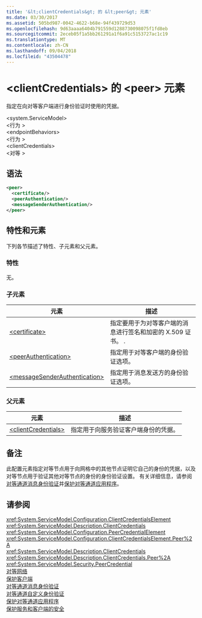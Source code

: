 ```yaml
---
title: '&lt;clientCredentials&gt; 的 &lt;peer&gt; 元素'
ms.date: 03/30/2017
ms.assetid: 505bd987-0042-4622-b68e-94f439729d53
ms.openlocfilehash: 9d63aaaa6404b791559d1288730098075f1fd8eb
ms.sourcegitcommit: 2eceb05f1a5bb261291a1f6a91c5153727ac1c19
ms.translationtype: MT
ms.contentlocale: zh-CN
ms.lasthandoff: 09/04/2018
ms.locfileid: "43504478"
---
```

# <a name="ltpeergt-of-ltclientcredentialsgt-element"></a>&lt;clientCredentials&gt; 的 &lt;peer&gt; 元素
指定在向对等客户端进行身份验证时使用的凭据。  
  
 \<system.ServiceModel>  
\<行为 >  
\<endpointBehaviors>  
\<行为 >  
\<clientCredentials>  
\<对等 >  
  
## <a name="syntax"></a>语法  
  
```xml  
<peer>  
  <certificate/>  
  <peerAuthentication/>  
  <messageSenderAuthentication/>  
</peer>  
```  
  
## <a name="attributes-and-elements"></a>特性和元素  
 下列各节描述了特性、子元素和父元素。  
  
### <a name="attributes"></a>特性  
 无。  
  
### <a name="child-elements"></a>子元素  
  
|元素|描述|  
|-------------|-----------------|  
|[\<certificate>](../../../../../docs/framework/configure-apps/file-schema/wcf/certificate-element.md)|指定要用于为对等客户端的消息进行签名和加密的 X.509 证书。 .|  
|[\<peerAuthentication>](../../../../../docs/framework/configure-apps/file-schema/wcf/peerauthentication-element.md)|指定用于对等客户端的身份验证选项。|  
|[\<messageSenderAuthentication>](../../../../../docs/framework/configure-apps/file-schema/wcf/messagesenderauthentication-element.md)|指定用于消息发送方的身份验证选项。|  
  
### <a name="parent-elements"></a>父元素  
  
|元素|描述|  
|-------------|-----------------|  
|[\<clientCredentials>](../../../../../docs/framework/configure-apps/file-schema/wcf/clientcredentials.md)|指定用于向服务验证客户端身份的凭据。|  
  
## <a name="remarks"></a>备注  
 此配置元素指定对等节点用于向网格中的其他节点证明它自己的身份的凭据，以及对等节点用于验证其他对等节点的身份的身份验证设置。 有关详细信息，请参阅[对等通道消息身份验证](https://msdn.microsoft.com/library/80e73386-514e-4c30-9e4a-b9ca8c173a95)并[保护对等通道应用程序](../../../../../docs/framework/wcf/feature-details/securing-peer-channel-applications.md)。  
  
## <a name="see-also"></a>请参阅  
 <xref:System.ServiceModel.Configuration.ClientCredentialsElement>  
 <xref:System.ServiceModel.Description.ClientCredentials>  
 <xref:System.ServiceModel.Configuration.PeerCredentialElement>  
 <xref:System.ServiceModel.Configuration.ClientCredentialsElement.Peer%2A>  
 <xref:System.ServiceModel.Description.ClientCredentials>  
 <xref:System.ServiceModel.Description.ClientCredentials.Peer%2A>  
 <xref:System.ServiceModel.Security.PeerCredential>  
 [对等网络](../../../../../docs/framework/wcf/feature-details/peer-to-peer-networking.md)  
 [保护客户端](../../../../../docs/framework/wcf/securing-clients.md)  
 [对等通道消息身份验证](https://msdn.microsoft.com/library/80e73386-514e-4c30-9e4a-b9ca8c173a95)  
 [对等通道自定义身份验证](https://msdn.microsoft.com/library/4aa8a82e-41a8-48e2-8621-7e1cbabdca7c)  
 [保护对等通道应用程序](../../../../../docs/framework/wcf/feature-details/securing-peer-channel-applications.md)  
 [保护服务和客户端的安全](../../../../../docs/framework/wcf/feature-details/securing-services-and-clients.md)
